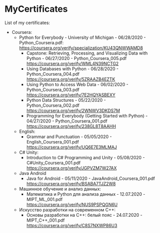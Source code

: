 # MyCertificates
List of my certificates:  
- Coursera:  
	- Python for Everybody - University of Michigan - 06/28/2020 - Python_Coursera.pdf:  
		https://coursera.org/verify/specialization/KU43QNWWAMD8  
		- Capstone: Retrieving, Processing, and Visualizing Data with Python - 06/27/2020 - Python_Coursera_005.pdf  
			https://coursera.org/verify/WML4N39NCTG2  
		- Using Databases with Python - 06/28/2020 - Python_Coursera_004.pdf  
			https://coursera.org/verify/5ZRAAZB4EZTK  
		- Using Python to Access Web Data - 06/02/2020 - Python_Coursera_003.pdf  
			https://coursera.org/verify/7E2HQYASBEXY  
		- Python Data Structures - 05/22/2020 - Python_Coursera_002.pdf  
			https://coursera.org/verify/2WNWV3DKDS7M  
		- Programming for Everybody (Getting Started with Python) - 04/27/2020 - Python_Coursera_001.pdf  
			https://coursera.org/verify/238GL8T8AAHH  
	- English:  
		- Grammar and Punctuation - 05/05/2020 - English_Coursera_001.pdf  
			https://coursera.org/verify/UQ6E7E3MLMAJ  
	- C# Unity:  
		- Introduction to C# Programming and Unity - 05/08/2020 - C#Unity_Coursera_001.pdf  
			https://coursera.org/verify/JGPVZM7W27AX  
	- Java Android  
		- Java for Android - 05/11/2020 - JavaAndroid_Coursera_001.pdf  
			https://coursera.org/verify/BSABA7TJZ2W8  
	- Машинное обучение и анализ данных:  
		- Математика и Python для анализа данных - 12.07.2020 - MIPT_ML_001.pdf  
			https://coursera.org/verify/NUS9PSPQGN6U  
	- Искусство разработки на современном C++:  
		- Основы разработки на C++: белый пояс - 24.07.2020 - MIPT_C++_001.pdf  
			https://coursera.org/verify/C8S7NXWP86U3  
